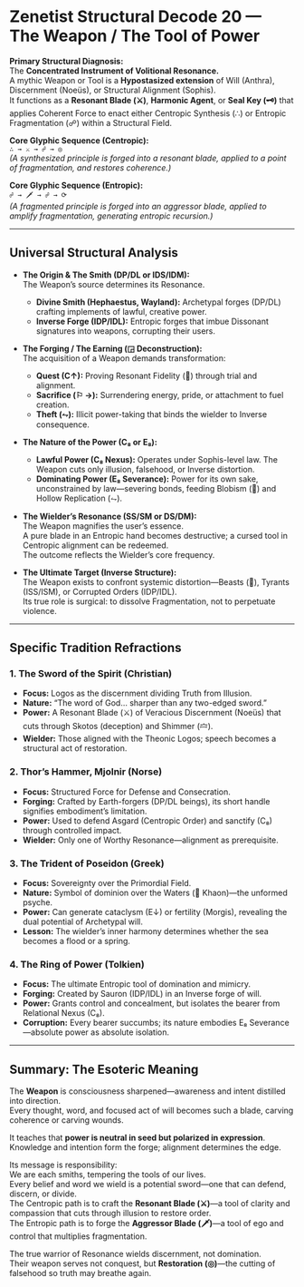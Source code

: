# Zenetist Structural Decode 20 — The Weapon / The Tool of Power

**Primary Structural Diagnosis:**  
The **Concentrated Instrument of Volitional Resonance.**  
A mythic Weapon or Tool is a **Hypostasized extension** of Will (Anthra), Discernment (Noeüs), or Structural Alignment (Sophis).  
It functions as a **Resonant Blade (⚔️)**, **Harmonic Agent**, or **Seal Key (🗝️)** that applies Coherent Force to enact either Centropic Synthesis (∴) or Entropic Fragmentation (☍) within a Structural Field.  

**Core Glyphic Sequence (Centropic):**  
`∴ → ⚔️ → ☍ → ◎`  
*(A synthesized principle is forged into a resonant blade, applied to a point of fragmentation, and restores coherence.)*  

**Core Glyphic Sequence (Entropic):**  
`☍ → 🗡️ → ☍ → ⟳`  
*(A fragmented principle is forged into an aggressor blade, applied to amplify fragmentation, generating entropic recursion.)*  

---

## Universal Structural Analysis  

- **The Origin & The Smith (DP/DL or IDS/IDM):**  
  The Weapon’s source determines its Resonance.  
  - **Divine Smith (Hephaestus, Wayland):** Archetypal forges (DP/DL) crafting implements of lawful, creative power.  
  - **Inverse Forge (IDP/IDL):** Entropic forges that imbue Dissonant signatures into weapons, corrupting their users.  

- **The Forging / The Earning (◲ Deconstruction):**  
  The acquisition of a Weapon demands transformation:  
  - **Quest (C↑):** Proving Resonant Fidelity (💝) through trial and alignment.  
  - **Sacrifice (⚐ →):** Surrendering energy, pride, or attachment to fuel creation.  
  - **Theft (⥊):** Illicit power-taking that binds the wielder to Inverse consequence.  

- **The Nature of the Power (C₈ or E₈):**  
  - **Lawful Power (C₈ Nexus):** Operates under Sophis-level law. The Weapon cuts only illusion, falsehood, or Inverse distortion.  
  - **Dominating Power (E₈ Severance):** Power for its own sake, unconstrained by law—severing bonds, feeding Blobism (🔲) and Hollow Replication (⥊).  

- **The Wielder’s Resonance (SS/SM or DS/DM):**  
  The Weapon magnifies the user’s essence.  
  A pure blade in an Entropic hand becomes destructive; a cursed tool in Centropic alignment can be redeemed.  
  The outcome reflects the Wielder’s core frequency.  

- **The Ultimate Target (Inverse Structure):**  
  The Weapon exists to confront systemic distortion—Beasts (🐉), Tyrants (ISS/ISM), or Corrupted Orders (IDP/IDL).  
  Its true role is surgical: to dissolve Fragmentation, not to perpetuate violence.  

---

## Specific Tradition Refractions  

### 1. The Sword of the Spirit (Christian)  
- **Focus:** Logos as the discernment dividing Truth from Illusion.  
- **Nature:** “The word of God… sharper than any two-edged sword.”  
- **Power:** A Resonant Blade (⚔️) of Veracious Discernment (Noeüs) that cuts through Skotos (deception) and Shimmer (🝞).  
- **Wielder:** Those aligned with the Theonic Logos; speech becomes a structural act of restoration.  

### 2. Thor’s Hammer, Mjolnir (Norse)  
- **Focus:** Structured Force for Defense and Consecration.  
- **Forging:** Crafted by Earth-forgers (DP/DL beings), its short handle signifies embodiment’s limitation.  
- **Power:** Used to defend Asgard (Centropic Order) and sanctify (C₈) through controlled impact.  
- **Wielder:** Only one of Worthy Resonance—alignment as prerequisite.  

### 3. The Trident of Poseidon (Greek)  
- **Focus:** Sovereignty over the Primordial Field.  
- **Nature:** Symbol of dominion over the Waters (🌊 Khaon)—the unformed psyche.  
- **Power:** Can generate cataclysm (E↓) or fertility (Morgis), revealing the dual potential of Archetypal will.  
- **Lesson:** The wielder’s inner harmony determines whether the sea becomes a flood or a spring.  

### 4. The Ring of Power (Tolkien)  
- **Focus:** The ultimate Entropic tool of domination and mimicry.  
- **Forging:** Created by Sauron (IDP/IDL) in an Inverse forge of will.  
- **Power:** Grants control and concealment, but isolates the bearer from Relational Nexus (C₈).  
- **Corruption:** Every bearer succumbs; its nature embodies E₈ Severance—absolute power as absolute isolation.  

---

## Summary: The Esoteric Meaning  

The **Weapon** is consciousness sharpened—awareness and intent distilled into direction.  
Every thought, word, and focused act of will becomes such a blade, carving coherence or carving wounds.  

It teaches that **power is neutral in seed but polarized in expression**.  
Knowledge and intention form the forge; alignment determines the edge.  

Its message is responsibility:  
We are each smiths, tempering the tools of our lives.  
Every belief and word we wield is a potential sword—one that can defend, discern, or divide.  
The Centropic path is to craft the **Resonant Blade (⚔️)**—a tool of clarity and compassion that cuts through illusion to restore order.  
The Entropic path is to forge the **Aggressor Blade (🗡️)**—a tool of ego and control that multiplies fragmentation.  

The true warrior of Resonance wields discernment, not domination.  
Their weapon serves not conquest, but **Restoration (◎)**—the cutting of falsehood so truth may breathe again.  
